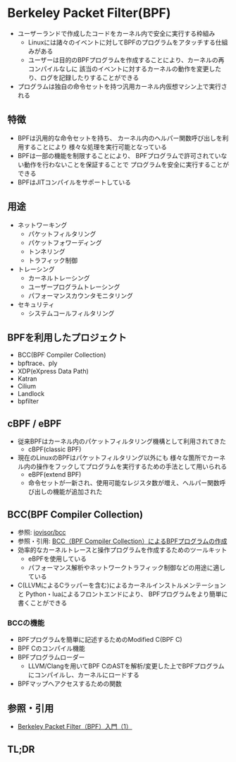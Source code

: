 # Berkeley Packet Filter(BPF)
- ユーザーランドで作成したコードをカーネル内で安全に実行する枠組み
  - Linuxには諸々のイベントに対してBPFのプログラムをアタッチする仕組みがある
  - ユーザーは目的のBPFプログラムを作成することにより、カーネルの再コンパイルなしに
    該当のイベントに対するカーネルの動作を変更したり、ログを記録したりすることができる
- プログラムは独自の命令セットを持つ汎用カーネル内仮想マシン上で実行される

## 特徴
- BPFは汎用的な命令セットを持ち、
  カーネル内のヘルパー関数呼び出しを利用することにより
  様々な処理を実行可能となっている
- BPFは一部の機能を制限することにより、
  BPFプログラムで許可されていない動作を行わないことを保証することで
  プログラムを安全に実行することができる
- BPFはJITコンパイルをサポートしている

## 用途
- ネットワーキング
  - パケットフィルタリング
  - パケットフォワーディング
  - トンネリング
  - トラフィック制御
- トレーシング
  - カーネルトレーシング
  - ユーザープログラムトレーシング
  - パフォーマンスカウンタモニタリング
- セキュリティ
  - システムコールフィルタリング

## BPFを利用したプロジェクト
- BCC(BPF Compiler Collection)
- bpftrace、ply
- XDP(eXpress Data Path)
- Katran
- Cilium
- Landlock
- bpfilter

## cBPF / eBPF
- 従来BPFはカーネル内のパケットフィルタリング機構として利用されてきた
  - cBPF(classic BPF)
- 現在のLinuxのBPFはパケットフィルタリング以外にも
  様々な箇所でカーネル内の操作をフックしてプログラムを実行するための手法として用いられる
  - eBPF(extend BPF)
  - 命令セットが一新され、使用可能なレジスタ数が増え、ヘルパー関数呼び出しの機能が追加された

## BCC(BPF Compiler Collection)
- 参照: [iovisor/bcc](https://github.com/iovisor/bcc)
- 参照・引用: [BCC（BPF Compiler Collection）によるBPFプログラムの作成](https://www.atmarkit.co.jp/ait/articles/1912/17/news006.html)
- 効率的なカーネルトレースと操作プログラムを作成するためのツールキット
  - eBPFを使用している
  - パフォーマンス解析やネットワークトラフィック制御などの用途に適している
- C(LLVMによるCラッパーを含む)によるカーネルインストルメンテーションと
  Python・luaによるフロントエンドにより、 BPFプログラムをより簡単に書くことができる

### BCCの機能
- BPFプログラムを簡単に記述するためのModified C(BPF C)
- BPF Cのコンパイル機能
- BPFプログラムローダー
  - LLVM/Clangを用いてBPF CのASTを解析/変更した上でBPFプログラムにコンパイルし、カーネルにロードする
- BPFマップへアクセスするための関数


## 参照・引用
- [Berkeley Packet Filter（BPF）入門（1）](https://www.atmarkit.co.jp/ait/articles/1811/21/news010.html)

## TL;DR
